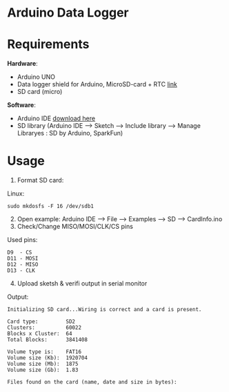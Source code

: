 # Arduino Data Logger

# Requirements
**Hardware**:
+ Arduino UNO
+ Data logger shield for Arduino, MicroSD-card + RTC [link](http://robotdyn.com/data-logger-shield-for-arduino-microsd-card-rtc.html)
+ SD card (micro)

**Software**:
+ Arduino IDE [download here](https://www.arduino.cc/en/Main/Software)
+ SD library (Arduino IDE --> Sketch --> Include library --> Manage Libraryes : SD by Arduino, SparkFun)

# Usage
1. Format SD card:

Linux:
    
    sudo mkdosfs -F 16 /dev/sdb1

2. Open example:
    Arduino IDE --> File --> Examples --> SD --> CardInfo.ino
3. Check/Change MISO/MOSI/CLK/CS pins

Used pins:

    D9  - CS
    D11 - MOSI
    D12 - MISO
    D13 - CLK
4. Upload sketsh & verifi output in serial monitor

Output:

    Initializing SD card...Wiring is correct and a card is present.

    Card type:         SD2
    Clusters:          60022
    Blocks x Cluster:  64
    Total Blocks:      3841408

    Volume type is:    FAT16
    Volume size (Kb):  1920704
    Volume size (Mb):  1875
    Volume size (Gb):  1.83

    Files found on the card (name, date and size in bytes): 

